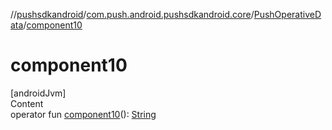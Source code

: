 //[pushsdkandroid](../../index.md)/[com.push.android.pushsdkandroid.core](../index.md)/[PushOperativeData](index.md)/[component10](component10.md)



# component10  
[androidJvm]  
Content  
operator fun [component10](component10.md)(): [String](https://kotlinlang.org/api/latest/jvm/stdlib/kotlin/-string/index.html)  



